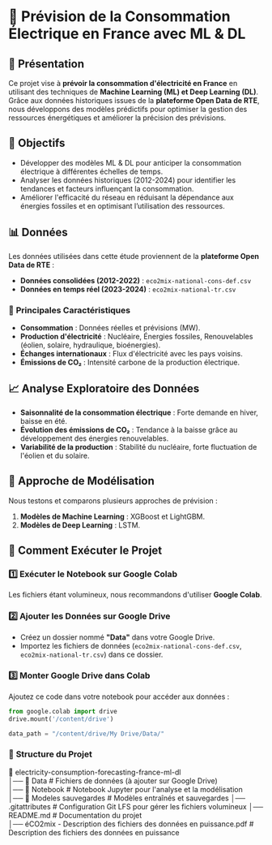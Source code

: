 # 🔋 Prévision de la Consommation Électrique en France avec ML & DL  

## 📖 Présentation  
Ce projet vise à **prévoir la consommation d'électricité en France** en utilisant des techniques de **Machine Learning (ML) et Deep Learning (DL)**. Grâce aux données historiques issues de la **plateforme Open Data de RTE**, nous développons des modèles prédictifs pour optimiser la gestion des ressources énergétiques et améliorer la précision des prévisions.  

## 🎯 Objectifs  
- Développer des modèles ML & DL pour anticiper la consommation électrique à différentes échelles de temps.  
- Analyser les données historiques (2012-2024) pour identifier les tendances et facteurs influençant la consommation.  
- Améliorer l'efficacité du réseau en réduisant la dépendance aux énergies fossiles et en optimisant l’utilisation des ressources.  

## 📊 Données  
Les données utilisées dans cette étude proviennent de la **plateforme Open Data de RTE** :  
- **Données consolidées (2012-2022)** : `eco2mix-national-cons-def.csv`  
- **Données en temps réel (2023-2024)** : `eco2mix-national-tr.csv`  

### 🔑 **Principales Caractéristiques**  
- **Consommation** : Données réelles et prévisions (MW).  
- **Production d'électricité** : Nucléaire, Énergies fossiles, Renouvelables (éolien, solaire, hydraulique, bioénergies).  
- **Échanges internationaux** : Flux d'électricité avec les pays voisins.  
- **Émissions de CO₂** : Intensité carbone de la production électrique.  

## 📈 Analyse Exploratoire des Données  
- **Saisonnalité de la consommation électrique** : Forte demande en hiver, baisse en été.  
- **Évolution des émissions de CO₂** : Tendance à la baisse grâce au développement des énergies renouvelables.  
- **Variabilité de la production** : Stabilité du nucléaire, forte fluctuation de l'éolien et du solaire.  

## 🧠 Approche de Modélisation  
Nous testons et comparons plusieurs approches de prévision :  
1. **Modèles de Machine Learning** : XGBoost et LightGBM.  
2. **Modèles de Deep Learning** : LSTM.

## 🚀 Comment Exécuter le Projet  

### 1️⃣ **Exécuter le Notebook sur Google Colab**  
Les fichiers étant volumineux, nous recommandons d'utiliser **Google Colab**.  

### 2️⃣ **Ajouter les Données sur Google Drive**  
- Créez un dossier nommé **"Data"** dans votre Google Drive.  
- Importez les fichiers de données (`eco2mix-national-cons-def.csv`, `eco2mix-national-tr.csv`) dans ce dossier.  

### 3️⃣ **Monter Google Drive dans Colab**  
Ajoutez ce code dans votre notebook pour accéder aux données :  

```python
from google.colab import drive
drive.mount('/content/drive')

data_path = "/content/drive/My Drive/Data/"
```

### 📂 **Structure du Projet**
📂 electricity-consumption-forecasting-france-ml-dl  
│── 📁 Data                # Fichiers de données (à ajouter sur Google Drive)  
│── 📁 Notebook           # Notebook Jupyter pour l'analyse et la modélisation  
│── 📁 Modeles sauvegardes          # Modèles entraînés et sauvegardes
│── .gitattributes         # Configuration Git LFS pour gérer les fichiers volumineux 
│── README.md              # Documentation du projet  
│── éCO2mix - Description des fichiers des données en puissance.pdf       # Description des fichiers des données en puissance

